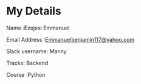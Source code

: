 # My Details #
Name :Ezejesi Emmanuel 

Email Address :Emmanuelbenjamin117@yahoo.com

Slack username: Manny

Tracks: Backend

Course :Python

